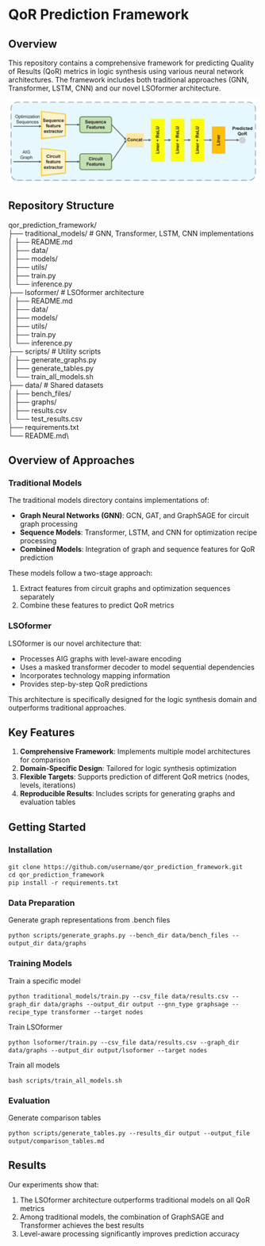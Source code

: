 # QoR Prediction Framework

## Overview

This repository contains a comprehensive framework for predicting Quality of Results (QoR) metrics in logic synthesis using various neural network architectures. The framework includes both traditional approaches (GNN, Transformer, LSTM, CNN) and our novel LSOformer architecture.

![Architecture Overview](images/architecture.jpg)

## Repository Structure

qor_prediction_framework/\
├── traditional_models/ # GNN, Transformer, LSTM, CNN implementations\
│ ├── README.md\
│ ├── data/\
│ ├── models/\
│ ├── utils/\
│ ├── train.py\
│ └── inference.py\
├── lsoformer/ # LSOformer architecture\
│ ├── README.md\
│ ├── data/\
│ ├── models/\
│ ├── utils/\
│ ├── train.py\
│ └── inference.py\
├── scripts/ # Utility scripts\
│ ├── generate_graphs.py\
│ ├── generate_tables.py\
│ └── train_all_models.sh\
├── data/ # Shared datasets\
│ ├── bench_files/\
│ ├── graphs/\
│ ├── results.csv\
│ └── test_results.csv\
├── requirements.txt\
└── README.md\

## Overview of Approaches

### Traditional Models

The traditional models directory contains implementations of:

- **Graph Neural Networks (GNN)**: GCN, GAT, and GraphSAGE for circuit graph processing
- **Sequence Models**: Transformer, LSTM, and CNN for optimization recipe processing
- **Combined Models**: Integration of graph and sequence features for QoR prediction

These models follow a two-stage approach:
1. Extract features from circuit graphs and optimization sequences separately
2. Combine these features to predict QoR metrics

### LSOformer

LSOformer is our novel architecture that:

- Processes AIG graphs with level-aware encoding
- Uses a masked transformer decoder to model sequential dependencies
- Incorporates technology mapping information
- Provides step-by-step QoR predictions

This architecture is specifically designed for the logic synthesis domain and outperforms traditional approaches.

## Key Features

1. **Comprehensive Framework**: Implements multiple model architectures for comparison
2. **Domain-Specific Design**: Tailored for logic synthesis optimization
3. **Flexible Targets**: Supports prediction of different QoR metrics (nodes, levels, iterations)
4. **Reproducible Results**: Includes scripts for generating graphs and evaluation tables

## Getting Started

### Installation
```terminal
git clone https://github.com/username/qor_prediction_framework.git
cd qor_prediction_framework
pip install -r requirements.txt
```

### Data Preparation

Generate graph representations from .bench files
```
python scripts/generate_graphs.py --bench_dir data/bench_files --output_dir data/graphs
```


### Training Models

Train a specific model
```
python traditional_models/train.py --csv_file data/results.csv --graph_dir data/graphs --output_dir output --gnn_type graphsage --recipe_type transformer --target nodes
```

Train LSOformer
```
python lsoformer/train.py --csv_file data/results.csv --graph_dir data/graphs --output_dir output/lsoformer --target nodes
```

Train all models
```
bash scripts/train_all_models.sh
```


### Evaluation

Generate comparison tables
```
python scripts/generate_tables.py --results_dir output --output_file output/comparison_tables.md
```


## Results

Our experiments show that:

1. The LSOformer architecture outperforms traditional models on all QoR metrics
2. Among traditional models, the combination of GraphSAGE and Transformer achieves the best results
3. Level-aware processing significantly improves prediction accuracy
